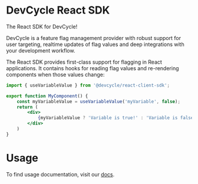 # DevCycle React SDK

The React SDK for DevCycle!

DevCycle is a feature flag management provider with robust support for user targeting, realtime updates of flag values
and deep integrations with your development workflow.

The React SDK provides first-class support for flagging in React applications. It contains hooks for reading flag 
values and re-rendering components when those values change:
```jsx
import { useVariableValue } from '@devcycle/react-client-sdk';

export function MyComponent() {
    const myVariableValue = useVariableValue('myVariable', false);
    return (
        <div>
            {myVariableValue ? 'Variable is true!' : 'Variable is false!'}
        </div>
    )
}
```

# Usage

To find usage documentation, visit our [docs](https://docs.devcycle.com/docs/sdk/client-side-sdks/react).
